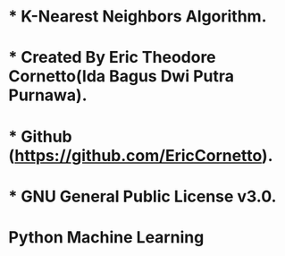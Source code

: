 
#  *   K-Nearest Neighbors Algorithm.

#  *   Created By Eric Theodore Cornetto(Ida Bagus Dwi Putra Purnawa).
#  *   Github (https://github.com/EricCornetto).

#  *   GNU General Public License v3.0.

#             Python Machine Learning
